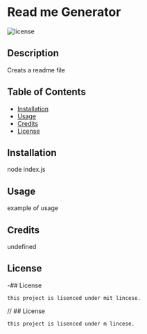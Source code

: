 # Read me Generator
  ![license](https://img.shields.io/badge/license-mit-blue.svg)
## Description
  Creats a readme file
## Table of Contents
- [Installation](#installation)
- [Usage](#usage)
- [Credits](#credits)
- [License](#license)
## Installation
node index.js



## Usage 
example of usage

## Credits 

undefined



## License
  -## License
    
    this project is lisenced under mit lincese.

//  ## License
    
    this project is lisenced under m lincese.














